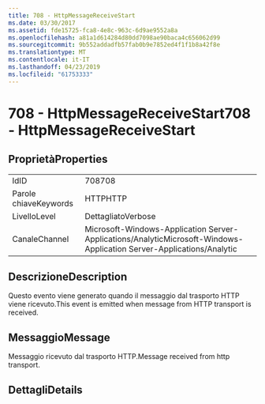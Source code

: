```yaml
---
title: 708 - HttpMessageReceiveStart
ms.date: 03/30/2017
ms.assetid: fde15725-fca8-4e8c-963c-6d9ae9552a8a
ms.openlocfilehash: a81a1d614284d80dd7098ae90baca4c656062d99
ms.sourcegitcommit: 9b552addadfb57fab0b9e7852ed4f1f1b8a42f8e
ms.translationtype: MT
ms.contentlocale: it-IT
ms.lasthandoff: 04/23/2019
ms.locfileid: "61753333"
---
```

# <a name="708---httpmessagereceivestart"></a><span data-ttu-id="58cf9-102">708 - HttpMessageReceiveStart</span><span class="sxs-lookup"><span data-stu-id="58cf9-102">708 - HttpMessageReceiveStart</span></span>
## <a name="properties"></a><span data-ttu-id="58cf9-103">Proprietà</span><span class="sxs-lookup"><span data-stu-id="58cf9-103">Properties</span></span>  
  
|||  
|-|-|  
|<span data-ttu-id="58cf9-104">Id</span><span class="sxs-lookup"><span data-stu-id="58cf9-104">ID</span></span>|<span data-ttu-id="58cf9-105">708</span><span class="sxs-lookup"><span data-stu-id="58cf9-105">708</span></span>|  
|<span data-ttu-id="58cf9-106">Parole chiave</span><span class="sxs-lookup"><span data-stu-id="58cf9-106">Keywords</span></span>|<span data-ttu-id="58cf9-107">HTTP</span><span class="sxs-lookup"><span data-stu-id="58cf9-107">HTTP</span></span>|  
|<span data-ttu-id="58cf9-108">Livello</span><span class="sxs-lookup"><span data-stu-id="58cf9-108">Level</span></span>|<span data-ttu-id="58cf9-109">Dettagliato</span><span class="sxs-lookup"><span data-stu-id="58cf9-109">Verbose</span></span>|  
|<span data-ttu-id="58cf9-110">Canale</span><span class="sxs-lookup"><span data-stu-id="58cf9-110">Channel</span></span>|<span data-ttu-id="58cf9-111">Microsoft-Windows-Application Server-Applications/Analytic</span><span class="sxs-lookup"><span data-stu-id="58cf9-111">Microsoft-Windows-Application Server-Applications/Analytic</span></span>|  
  
## <a name="description"></a><span data-ttu-id="58cf9-112">Descrizione</span><span class="sxs-lookup"><span data-stu-id="58cf9-112">Description</span></span>  
 <span data-ttu-id="58cf9-113">Questo evento viene generato quando il messaggio dal trasporto HTTP viene ricevuto.</span><span class="sxs-lookup"><span data-stu-id="58cf9-113">This event is emitted when message from HTTP transport is received.</span></span>  
  
## <a name="message"></a><span data-ttu-id="58cf9-114">Messaggio</span><span class="sxs-lookup"><span data-stu-id="58cf9-114">Message</span></span>  
 <span data-ttu-id="58cf9-115">Messaggio ricevuto dal trasporto HTTP.</span><span class="sxs-lookup"><span data-stu-id="58cf9-115">Message received from http transport.</span></span>  
  
## <a name="details"></a><span data-ttu-id="58cf9-116">Dettagli</span><span class="sxs-lookup"><span data-stu-id="58cf9-116">Details</span></span>
